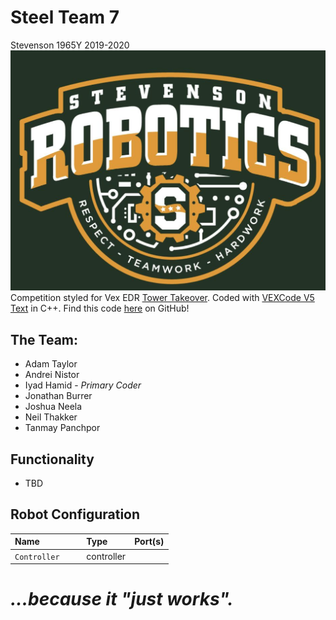 # **Steel Team 7**

Stevenson 1965Y 2019-2020
![](./media/stevensonlogo.png "Stevenson Robotics 2019-2020")
Competition styled for Vex EDR [Tower Takeover](https://www.vexrobotics.com/vexedr/competition/vrc-current-game "VEX Current Game"). Coded with [VEXCode V5 Text](https://www.vexrobotics.com/vexcode "VEXCode V5") in C++.
Find this code [here](https://www.github.com/IyadHamid/StevensonVex1965Y-ChangeUp "Stevenson 1965Y Repository") on GitHub!

## **The Team:**

- Adam Taylor
- Andrei Nistor
- Iyad Hamid - *Primary Coder*
- Jonathan Burrer
- Joshua Neela
- Neil Thakker
- Tanmay Panchpor
	
## **Functionality**

- TBD

## **Robot Configuration**

|Name            | Type       | Port(s)  |
|:---------------|:-----------|:---------|
|`Controller    `| controller |          |

# *...because it "just works".*
